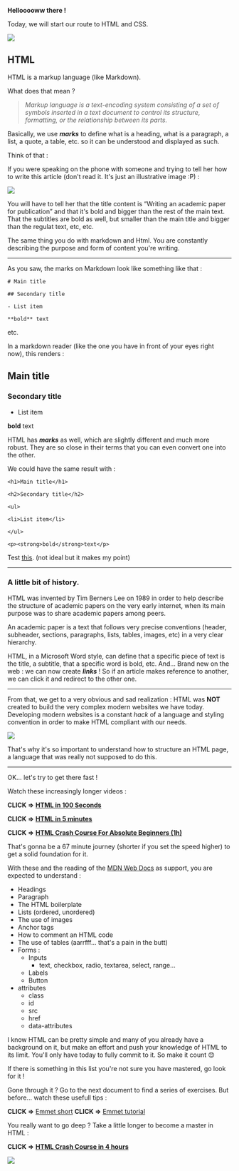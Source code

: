 **Hellooooww there !**

Today, we will start our route to HTML and CSS.

![](https://media.giphy.com/media/HSLXbqRfb9ok0/giphy.gif)

## HTML

HTML is a markup language (like Markdown).

What does that mean ?

> _Markup language is a text-encoding system consisting of a set of symbols inserted in a text document to control its structure, formatting, or the relationship between its parts._

Basically, we use _**marks**_ to define what is a heading, what is a paragraph, a list, a quote, a table, etc. so it can be understood and displayed as such.

Think of that :

If you were speaking on the phone with someone and trying to tell her how to write this article (don't read it. It's just an illustrative image :P) :

![](https://i1.rgstatic.net/publication/272871756_Writing_an_academic_paper_for_publication/links/54f5e3fd0cf2ca5efefd4a4a/largepreview.png)

You will have to tell her that the title content is “Writing an academic paper for publication” and that it's bold and bigger than the rest of the main text. That the subtitles are bold as well, but smaller than the main title and bigger than the regulat text, etc, etc.

The same thing you do with markdown and Html. You are constantly describing the purpose and form of content you're writing.

---

As you saw, the marks on Markdown look like something like that :

`# Main title`

`## Secondary title`

`- List item`

`**bold** text`

etc.

In a markdown reader (like the one you have in front of your eyes right now), this renders :

## Main title

### Secondary title

- List item

**bold** text

HTML has _**marks**_ as well, which are slightly different and much more robust. They are so close in their terms that you can even convert one into the other.

We could have the same result with :

`<h1>Main title</h1>`

`<h2>Secondary title</h2>`

`<ul>`

`<li>List item</li>`

`</ul>`

`<p><strong>bold</strong>text</p>`

Test [this](https://markdowntohtml.com/). (not ideal but it makes my point)

---

### A little bit of history.

HTML was invented by Tim Berners Lee on 1989 in order to help describe the structure of academic papers on the very early internet, when its main purpose was to share academic papers among peers.

An academic paper is a text that follows very precise conventions (header, subheader, sections, paragraphs, lists, tables, images, etc) in a very clear hierarchy.

HTML, in a Microsoft Word style, can define that a specific piece of text is the title, a subtitle, that a specific word is bold, etc. And… Brand new on the web : we can now create _**links**_ ! So if an article makes reference to another, we can click it and redirect to the other one.

---

From that, we get to a very obvious and sad realization : HTML was **NOT** created to build the very complex modern websites we have today. Developing modern websites is a constant _hack_ of a language and styling convention in order to make HTML compliant with our needs.

![](https://media.giphy.com/media/tBC3xo1Dipw5V3rxbq/giphy.gif)

That's why it's so important to understand how to structure an HTML page, a language that was really not supposed to do this.

---

OK… let's try to get there fast !

Watch these increasingly longer videos :

**CLICK =>** [**HTML in 100 Seconds**](https://youtu.be/ok-plXXHlWw?si=6HmUWNexqHHXRHPk)

**CLICK =>** [**HTML in 5 minutes**](https://youtu.be/salY_Sm6mv4?si=29kleh5ZO3S2W_kT)

**CLICK =>** [**HTML Crash Course For Absolute Beginners (1h)**](https://youtu.be/UB1O30fR-EE?si=XkqcAJWRJ04f6QJ-)

That's gonna be a 67 minute journey (shorter if you set the speed higher) to get a solid foundation for it.

With these and the reading of the [MDN Web Docs](https://developer.mozilla.org/en-US/docs/Web/HTML) as support, you are expected to understand :

- Headings
- Paragraph
- The HTML boilerplate
- Lists (ordered, unordered)
- The use of images
- Anchor tags
- How to comment an HTML code
- The use of tables (aarrfff… that's a pain in the butt)
- Forms :
  - Inputs
    - text, checkbox, radio, textarea, select, range…
  - Labels
  - Button
- attributes
  - class
  - id
  - src
  - href
  - data-attributes

I know HTML can be pretty simple and many of you already have a background on it, but make an effort and push your knowledge of HTML to its limit. You'll only have today to fully commit to it. So make it count 😊

If there is something in this list you're not sure you have mastered, go look for it !

Gone through it ? Go to the next document to find a series of exercises. But before... watch these usefull tips :

**CLICK =>** [Emmet short](https://youtube.com/shorts/ZtyMdRzvi0w?si=WfWt8wgZAiXUj_UU)
**CLICK =>** [Emmet tutorial](https://www.youtube.com/watch?v=EhRPdUv1ZrA&ab_channel=KevinPowell)

You really want to go deep ? Take a little longer to become a master in HTML :

**CLICK =>** [**HTML Crash Course in 4 hours**](https://www.youtube.com/watch?v=kUMe1FH4CHE&t=46s&ab_channel=freeCodeCamp.org)

![](https://media.giphy.com/media/Zstpyu3I8jfxqJNw1w/giphy-downsized.gif)
